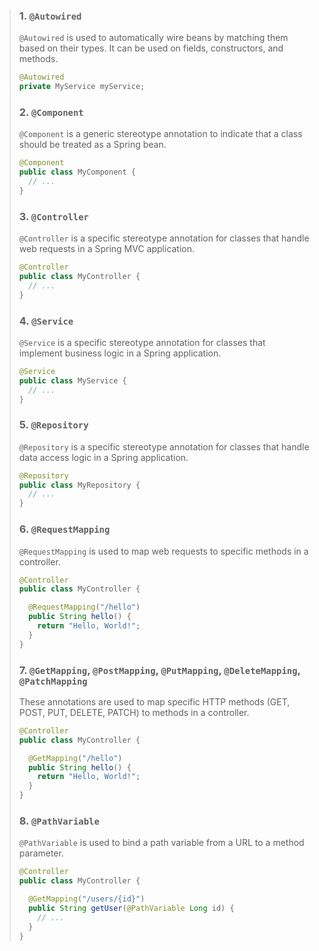 > ### 1. `@Autowired`
> 
> `@Autowired` is used to automatically wire beans by matching them based on their types. It can be used on fields, constructors, and methods.
> 
> ```java
> @Autowired
> private MyService myService;
> ```
> 
> ### 2. `@Component`
> 
> `@Component` is a generic stereotype annotation to indicate that a class should be treated as a Spring bean.
> 
> ```java
> @Component
> public class MyComponent {
>   // ...
> }
> ```
> 
> ### 3. `@Controller`
> 
> `@Controller` is a specific stereotype annotation for classes that handle web requests in a Spring MVC application.
> 
> ```java
> @Controller
> public class MyController {
>   // ...
> }
> ```
> 
> ### 4. `@Service`
> 
> `@Service` is a specific stereotype annotation for classes that implement business logic in a Spring application.
> 
> ```java
> @Service
> public class MyService {
>   // ...
> }
> ```
> 
> ### 5. `@Repository`
> 
> `@Repository` is a specific stereotype annotation for classes that handle data access logic in a Spring application.
> 
> ```java
> @Repository
> public class MyRepository {
>   // ...
> }
> ```
> 
> ### 6. `@RequestMapping`
> 
> `@RequestMapping` is used to map web requests to specific methods in a controller.
> 
> ```java
> @Controller
> public class MyController {
> 
>   @RequestMapping("/hello")
>   public String hello() {
>     return "Hello, World!";
>   }
> }
> ```
> 
> ### 7. `@GetMapping`, `@PostMapping`, `@PutMapping`, `@DeleteMapping`, `@PatchMapping`
> 
> These annotations are used to map specific HTTP methods (GET, POST, PUT, DELETE, PATCH) to methods in a controller.
> 
> ```java
> @Controller
> public class MyController {
> 
>   @GetMapping("/hello")
>   public String hello() {
>     return "Hello, World!";
>   }
> }
> ```
> 
> ### 8. `@PathVariable`
> 
> `@PathVariable` is used to bind a path variable from a URL to a method parameter.
> 
> ```java
> @Controller
> public class MyController {
> 
>   @GetMapping("/users/{id}")
>   public String getUser(@PathVariable Long id) {
>     // ...
>   }
> }
> ```

